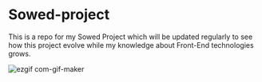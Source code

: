 # Sowed-project
This is a repo for my Sowed Project which will be updated regularly to see how this project evolve while my knowledge about Front-End technologies grows.

![ezgif com-gif-maker](https://user-images.githubusercontent.com/99825584/166326233-c5e66667-8003-4444-89d8-0e121477b9cd.gif)
